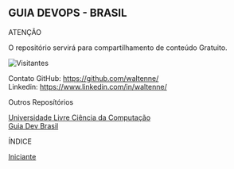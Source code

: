 ## GUIA DEVOPS - BRASIL

 ATENÇÃO

O repositório servirá para compartilhamento de conteúdo Gratuito.

![Visitantes](https://page-views.glitch.me/badge?page_id=waltenne.guiadevopsbrasil)

 Contato
 GitHub: https://github.com/waltenne/  
 Linkedin: https://www.linkedin.com/in/waltenne/  

 Outros Reposítórios 

[Universidade Livre Ciência da Computação](https://github.com/Universidade-Livre/ciencia-da-computacao)  
[Guia Dev Brasil](https://github.com/arthurspk/guiadevbrasil) 

ÍNDICE

[Iniciante](iniciante/iniciante.md)